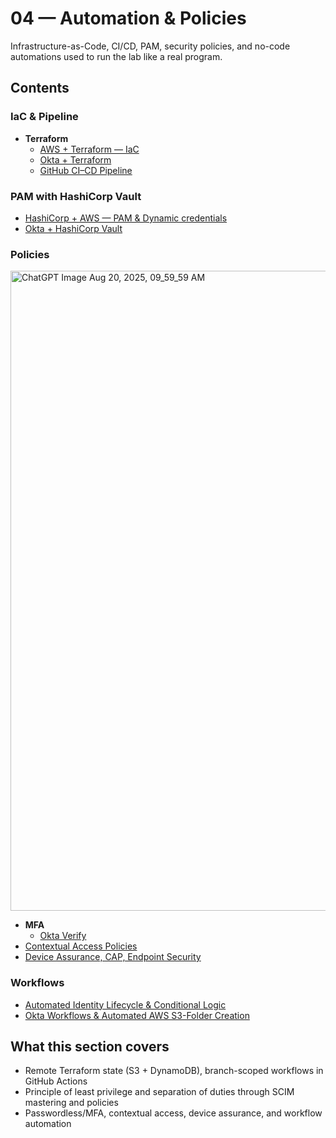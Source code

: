 # 04 — Automation & Policies

Infrastructure-as-Code, CI/CD, PAM, security policies, and no-code automations used to run the lab like a real program.

## Contents
### IaC & Pipeline
- **Terraform**
  - [AWS + Terraform — IaC](./IaC%20%26%20Pipeline/Terraform/AWS%20%2B%20Terraform%20-%20IaC.md)
  - [Okta + Terraform](./IaC%20%26%20Pipeline/Terraform/Okta%20%2B%20Terraform.md)
  - [GitHub CI–CD Pipeline](./IaC%20%26%20Pipeline/Terraform/GitHub%20CI-CD%20Pipeline.md)

### PAM with HashiCorp Vault
- [HashiCorp + AWS — PAM & Dynamic credentials](./PAM%20with%20Harshicorp%20Vault/HarshiCorp%20%2B%20AWS%20-%20PAM%20%26%20Dynamic%20credentials....md)
- [Okta + HashiCorp Vault](./PAM%20with%20Harshicorp%20Vault/Okta%20%2B%20HarshiCorp%20Vault.md)

### Policies
<img width="1536" height="1024" alt="ChatGPT Image Aug 20, 2025, 09_59_59 AM" src="https://github.com/user-attachments/assets/440d4854-a84b-41d8-87ab-1d6e7e5cd862" />

- **MFA**
  - [Okta Verify](./Policies/MFA/Okta%20Verify.md)
- [Contextual Access Policies](./Policies/Contextual%20Access%20Policies.md)
- [Device Assurance, CAP, Endpoint Security](./Policies/Device%20Assurance,%20CAP,%20Endpoint%20Security.md)

### Workflows
- [Automated Identity Lifecycle & Conditional Logic](./Workflows/Automated%20Identity%20Lifecycle%20%26%20Conditional%20Logic....md)
- [Okta Workflows & Automated AWS S3-Folder Creation](./Workflows/Okta%20Workflows%20%26%20Automated%20AWS%20S3-Folder%20Cre....md)

## What this section covers
- Remote Terraform state (S3 + DynamoDB), branch-scoped workflows in GitHub Actions
- Principle of least privilege and separation of duties through SCIM mastering and policies
- Passwordless/MFA, contextual access, device assurance, and workflow automation
